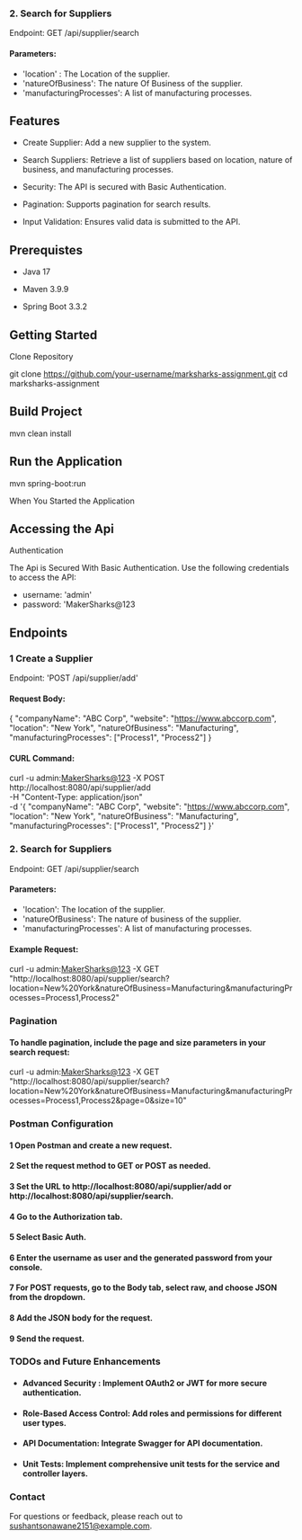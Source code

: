 

### 2. Search for Suppliers
Endpoint: GET /api/supplier/search

#### Parameters:

- 'location' : The Location of the supplier.
- 'natureOfBusiness': The nature Of Business of the supplier.
- 'manufacturingProcesses': A list of manufacturing processes.

## Features

- Create Supplier: Add a new supplier to the system.

- Search Suppliers: Retrieve a list of suppliers based on location, nature of business, and manufacturing processes.

- Security: The API is secured with Basic Authentication.

- Pagination: Supports pagination for search results.

- Input Validation: Ensures valid data is submitted to the API.



## Prerequistes

- Java 17 

- Maven 3.9.9

- Spring Boot 3.3.2


## Getting Started

Clone Repository

git clone https://github.com/your-username/marksharks-assignment.git
cd marksharks-assignment


## Build Project

 mvn clean install

## Run the Application

mvn spring-boot:run

When You Started the Application 

## Accessing the Api 

Authentication 

 The Api is Secured With Basic Authentication. Use the following credentials to access the API: 

- username: 'admin' 
- password: 'MakerSharks@123

## Endpoints

### 1 Create a Supplier 

Endpoint: 'POST /api/supplier/add' 

#### Request Body:
 
{
  "companyName": "ABC Corp",
  "website": "https://www.abccorp.com",
  "location": "New York",
  "natureOfBusiness": "Manufacturing",
  "manufacturingProcesses": ["Process1", "Process2"]
}

#### CURL Command:
curl -u admin:<MakerSharks@123> -X POST http://localhost:8080/api/supplier/add \
-H "Content-Type: application/json" \
-d '{
  "companyName": "ABC Corp",
  "website": "https://www.abccorp.com",
  "location": "New York",
  "natureOfBusiness": "Manufacturing",
  "manufacturingProcesses": ["Process1", "Process2"]
}'

### 2. Search for Suppliers
Endpoint: GET /api/supplier/search

#### Parameters:
- 'location': The location of the supplier.
- 'natureOfBusiness': The nature of business of the supplier.
- 'manufacturingProcesses': A list of manufacturing processes.

#### Example Request:

curl -u admin:<MakerSharks@123> -X GET "http://localhost:8080/api/supplier/search?location=New%20York&natureOfBusiness=Manufacturing&manufacturingProcesses=Process1,Process2"


### Pagination

#### To handle pagination, include the page and size parameters in your search request:

curl -u admin:<MakerSharks@123> -X GET "http://localhost:8080/api/supplier/search?location=New%20York&natureOfBusiness=Manufacturing&manufacturingProcesses=Process1,Process2&page=0&size=10"


### Postman Configuration

#### 1 Open Postman and create a new request.

#### 2 Set the request method to GET or POST as needed.

#### 3 Set the URL to http://localhost:8080/api/supplier/add or http://localhost:8080/api/supplier/search.

#### 4 Go to the Authorization tab.

#### 5 Select Basic Auth.

#### 6 Enter the username as user and the generated password from your console.

#### 7 For POST requests, go to the Body tab, select raw, and choose JSON from the dropdown.

#### 8 Add the JSON body for the request.

#### 9 Send the request.

### TODOs and Future Enhancements
- #### Advanced Security :  Implement OAuth2 or JWT for more secure authentication.
- #### Role-Based Access Control: Add roles and permissions for different user types.
- #### API Documentation: Integrate Swagger for API documentation.
- #### Unit Tests: Implement comprehensive unit tests for the service and controller layers.


### Contact
For questions or feedback, please reach out to sushantsonawane2151@example.com.

